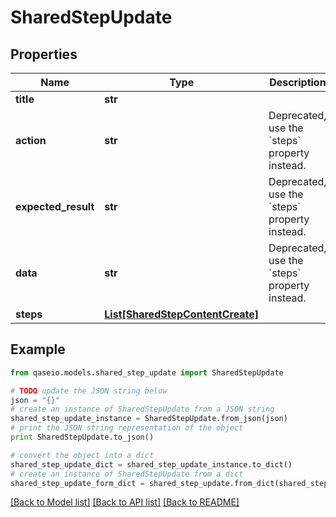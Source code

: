 # SharedStepUpdate


## Properties

Name | Type | Description | Notes
------------ | ------------- | ------------- | -------------
**title** | **str** |  | 
**action** | **str** | Deprecated, use the &#x60;steps&#x60; property instead. | [optional] 
**expected_result** | **str** | Deprecated, use the &#x60;steps&#x60; property instead. | [optional] 
**data** | **str** | Deprecated, use the &#x60;steps&#x60; property instead. | [optional] 
**steps** | [**List[SharedStepContentCreate]**](SharedStepContentCreate.md) |  | [optional] 

## Example

```python
from qaseio.models.shared_step_update import SharedStepUpdate

# TODO update the JSON string below
json = "{}"
# create an instance of SharedStepUpdate from a JSON string
shared_step_update_instance = SharedStepUpdate.from_json(json)
# print the JSON string representation of the object
print SharedStepUpdate.to_json()

# convert the object into a dict
shared_step_update_dict = shared_step_update_instance.to_dict()
# create an instance of SharedStepUpdate from a dict
shared_step_update_form_dict = shared_step_update.from_dict(shared_step_update_dict)
```
[[Back to Model list]](../README.md#documentation-for-models) [[Back to API list]](../README.md#documentation-for-api-endpoints) [[Back to README]](../README.md)


